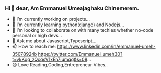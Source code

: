 ### Hi 👋 dear, Am Emmanuel Umeajaghaku Chinemerem.
- 🔭 I’m currently working on projects...
- 🌱 I’m currently learning python(django) and Nodejs...
- 👯 I’m looking to collaborate on with many techies whether no-code personal or high devs...
- 💬 Ask me about Javascript,Typescript...
- 📫 How to reach me: https://www.linkedin.com/in/emmanuel-umeh-35078924b
https://twitter.com/Emmanuel_umeh30?t=vkKog_zQcqsV1xEn7iumqg&s=08...
- 😄 Love Reading,Coding,Entrepreneur Vibes.. 

